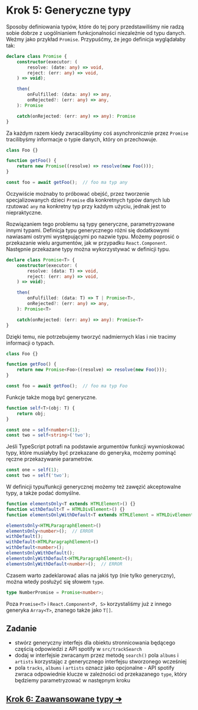 # Krok 5: Generyczne typy

Sposoby definiowania typów, które do tej pory przedstawiliśmy nie radzą sobie dobrze z uogólnianiem funkcjonalności niezależnie od typu danych. Weźmy jako przykład `Promise`. Przypuśćmy, że jego definicja wyglądałaby tak:

```ts
declare class Promise {
    constructor(executor: (
        resolve: (date: any) => void, 
        reject: (err: any) => void,
    ) => void);

    then(
        onFulfilled: (data: any) => any,
        onRejected?: (err: any) => any,
    ): Promise

    catch(onRejected: (err: any) => any): Promise
}
```

Za każdym razem kiedy zwracalibyśmy coś asynchronicznie przez `Promise` tracilibyśmy informacje o typie danych, który on przechowuje.

```ts
class Foo {}

function getFoo() {
    return new Promise((resolve) => resolve(new Foo()));
}

const foo = await getFoo();  // foo ma typ any
```

Oczywiście możnaby to próbować obejść, przez tworzenie specjalizowanych dzieci `Promise` dla konkretnych typów danych lub rzutować `any` na konkretny typ przy każdym użyciu, jednak jest to niepraktyczne.

Rozwiązaniem tego problemu są typy generyczne, parametryzowane innymi typami.
Definicja typu generycznego różni się dodatkowymi nawiasami ostrymi występującymi po nazwie typu. Możemy poprosić o przekazanie wielu argumentów, jak w przypadku `React.Component`. Następnie przekazane typy można wykorzystywać w definicji typu.

```ts
declare class Promise<T> {
    constructor(executor: (
        resolve: (data: T) => void, 
        reject: (err: any) => void,
    ) => void);

    then(
        onFulfilled: (data: T) => T | Promise<T>,
        onRejected?: (err: any) => any,
    ): Promise<T>

    catch(onRejected: (err: any) => any): Promise<T>
}
```

Dzięki temu, nie potrzebujemy tworzyć nadmiernych klas i nie tracimy informacji o typach.

```ts
class Foo {}

function getFoo() {
    return new Promise<Foo>((resolve) => resolve(new Foo()));
}

const foo = await getFoo();  // foo ma typ Foo
```

Funkcje także mogą być generyczne.

```ts
function self<T>(obj: T) {
    return obj;
}

const one = self<number>(1);
const two = self<string>('two');
```

Jeśli TypeScript potrafi na podstawie argumentów funkcji wywnioskować typy, które musiałyby być przekazane do generyka, możemy pominąć ręczne przekazywanie parametrów.

```ts
const one = self(1);
const two = self('two');
```

W definicji typu/funkcji generycznej możemy też zawęzić akceptowalne typy, a także podać domyślne.

```ts
function elementsOnly<T extends HTMLElement>() {}
function withDefault<T = HTMLDivElement>() {}
function elementsOnlyWithDefault<T extends HTMLElement = HTMLDivElement>() {}

elementsOnly<HTMLParagraphElement>()
elementsOnly<number>();  // ERROR
withDefault();
withDefault<HTMLParagraphElement>()
withDefault<number>();
elementsOnlyWithDefault();
elementsOnlyWithDefault<HTMLParagraphElement>();
elementsOnlyWithDefault<number>();  // ERROR
```

Czasem warto zadeklarować alias na jakiś typ (nie tylko generyczny), można wtedy posłużyć się słowem `type`.

```ts
type NumberPromise = Promise<number>;
```

Poza `Promise<T>` i `React.Component<P, S>` korzystaliśmy już z innego generyka `Array<T>`, znanego także jako `T[]`.

## Zadanie
- stwórz generyczny interfejs dla obiektu stronnicowania będącego częścią odpowiedzi z API spotify w `src/trackSearch`
- dodaj w interfejsie zwracanym przez metodę `search()` pola `albums` i `artists` korzystając z generycznego interfejsu stworzonego wcześniej
- pola `tracks`, `albums` i `artists` oznacz jako opcjonalne - API spotify zwraca odpowiednie klucze w zależności od przekazanego `type`, który będziemy parametryzować w następnym kroku

## [Krok 6: Zaawansowane typy ➜](./step-6.md)

